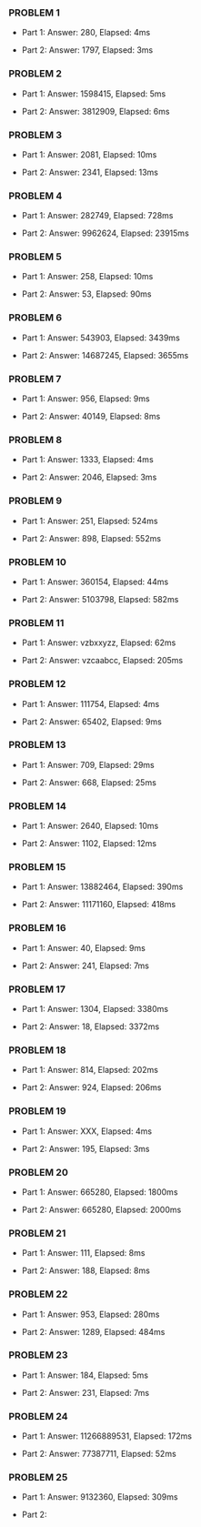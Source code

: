 ### **PROBLEM 1**
- Part 1: Answer: 280, Elapsed: 4ms

- Part 2: Answer: 1797, Elapsed: 3ms

### **PROBLEM 2**
- Part 1: Answer: 1598415, Elapsed: 5ms

- Part 2: Answer: 3812909, Elapsed: 6ms

### **PROBLEM 3**
- Part 1: Answer: 2081, Elapsed: 10ms

- Part 2: Answer: 2341, Elapsed: 13ms

### **PROBLEM 4**
- Part 1: Answer: 282749, Elapsed: 728ms

- Part 2: Answer: 9962624, Elapsed: 23915ms

### **PROBLEM 5**
- Part 1: Answer: 258, Elapsed: 10ms

- Part 2: Answer: 53, Elapsed: 90ms

### **PROBLEM 6**
- Part 1: Answer: 543903, Elapsed: 3439ms

- Part 2: Answer: 14687245, Elapsed: 3655ms

### **PROBLEM 7**
- Part 1: Answer: 956, Elapsed: 9ms

- Part 2: Answer: 40149, Elapsed: 8ms

### **PROBLEM 8**
- Part 1: Answer: 1333, Elapsed: 4ms

- Part 2: Answer: 2046, Elapsed: 3ms

### **PROBLEM 9**
- Part 1: Answer: 251, Elapsed: 524ms

- Part 2: Answer: 898, Elapsed: 552ms

### **PROBLEM 10**
- Part 1: Answer: 360154, Elapsed: 44ms

- Part 2: Answer: 5103798, Elapsed: 582ms

### **PROBLEM 11**
- Part 1: Answer: vzbxxyzz, Elapsed: 62ms

- Part 2: Answer: vzcaabcc, Elapsed: 205ms

### **PROBLEM 12**
- Part 1: Answer: 111754, Elapsed: 4ms

- Part 2: Answer: 65402, Elapsed: 9ms

### **PROBLEM 13**
- Part 1: Answer: 709, Elapsed: 29ms

- Part 2: Answer: 668, Elapsed: 25ms

### **PROBLEM 14**
- Part 1: Answer: 2640, Elapsed: 10ms

- Part 2: Answer: 1102, Elapsed: 12ms

### **PROBLEM 15**
- Part 1: Answer: 13882464, Elapsed: 390ms

- Part 2: Answer: 11171160, Elapsed: 418ms

### **PROBLEM 16**
- Part 1: Answer: 40, Elapsed: 9ms

- Part 2: Answer: 241, Elapsed: 7ms

### **PROBLEM 17**
- Part 1: Answer: 1304, Elapsed: 3380ms

- Part 2: Answer: 18, Elapsed: 3372ms

### **PROBLEM 18**
- Part 1: Answer: 814, Elapsed: 202ms

- Part 2: Answer: 924, Elapsed: 206ms

### **PROBLEM 19**
- Part 1: Answer: XXX, Elapsed: 4ms

- Part 2: Answer: 195, Elapsed: 3ms

### **PROBLEM 20**
- Part 1: Answer: 665280, Elapsed: 1800ms

- Part 2: Answer: 665280, Elapsed: 2000ms

### **PROBLEM 21**
- Part 1: Answer: 111, Elapsed: 8ms

- Part 2: Answer: 188, Elapsed: 8ms

### **PROBLEM 22**
- Part 1: Answer: 953, Elapsed: 280ms

- Part 2: Answer: 1289, Elapsed: 484ms

### **PROBLEM 23**
- Part 1: Answer: 184, Elapsed: 5ms

- Part 2: Answer: 231, Elapsed: 7ms

### **PROBLEM 24**
- Part 1: Answer: 11266889531, Elapsed: 172ms

- Part 2: Answer: 77387711, Elapsed: 52ms

### **PROBLEM 25**
- Part 1: Answer: 9132360, Elapsed: 309ms

- Part 2:

